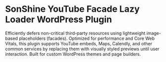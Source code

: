 # SonShine YouTube Facade Lazy Loader WordPress Plugin

Efficiently defers non-critical third-party resources using lightweight image-based placeholders (facades). Optimized for performance and Core Web Vitals, this plugin supports YouTube embeds, Maps, Calendly, and other common services by replacing them with visually styled previews until user interaction. Built for custom WordPress themes and page builders.
